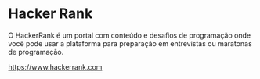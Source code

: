 # Hacker Rank

O HackerRank é um portal com conteúdo e desafios de programação onde você pode usar a plataforma para preparação em entrevistas ou maratonas de programação.

https://www.hackerrank.com

